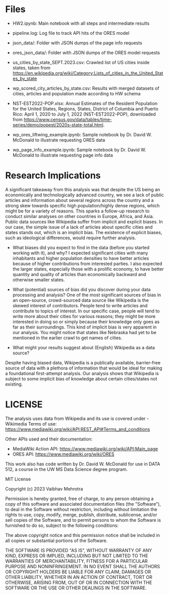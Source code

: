 # Files
- HW2.ipynb: Main notebook with all steps and intermediate results
- pipeline.log: Log file to track API hits of the ORES model
- json_data/: Folder with JSON dumps of the page info requests
- ores_json_data/: Folder with JSON dumps of the ORES model requests

- us_cities_by_state_SEPT.2023.csv: Crawled list of US cities inside states, taken from https://en.wikipedia.org/wiki/Category:Lists_of_cities_in_the_United_States_by_state     
- wp_scored_city_articles_by_state.csv: Results with merged datasets of cities, articles and population made according to HW schema
- NST-EST2022-POP.xlsx: Annual Estimates of the Resident Population for the United States, Regions, States, District of Columbia and Puerto Rico: April 1, 2020 to July 1, 2022 (NST-EST2022-POP), downloaded from https://www.census.gov/data/tables/time-series/demo/popest/2020s-state-total.html. 


- wp_ores_liftwing_example.ipynb: Sample notebook by Dr. David W. McDonald to illustrate requesting ORES data
- wp_page_info_example.ipynb: Sample notebook by Dr. David W. McDonald to illustrate requesting page info data


# Research Implications
A significant takeaway from this analysis was that despite the US being an economically and technologically advanced country, we see a lack of public articles and information about several regions across the country and a strong skew towards specific high population/highly dense regions, which might be for a variety of reasons. This sparks a follow-up research to conduct similar analyses on other countries in Europe, Africa, and Asia. Public data sources like Wikipedia suffer from implicit and explicit biases. In our case, the simple issue of a lack of articles about specific cities and states stands out, which is an implicit bias. The existence of explicit biases, such as ideological differences, would require further analysis.


- What biases did you expect to find in the data (before you started working with it), and why?
I expected significant cities with many inhabitants and higher population densities to have better articles because of higher contributions from interested parties. I also expected the larger states, especially those with a prolific economy, to have better quantity and quality of articles than economically backward and otherwise smaller states. 

- What (potential) sources of bias did you discover during your data processing and analysis?
One of the most significant sources of bias in an open-source, crowd-sourced data source like Wikipedia is the skewed interest of contributors. People tend to write articles and contribute to topics of interest. In our specific case, people will tend to write more about their cities for various reasons; they might be more interested in doing so or simply because their knowledge only goes as far as their surroundings. This kind of implicit bias is very apparent in our analysis. You might notice that states like Nebraska had yet to be mentioned in the earlier crawl to get names of cities.

- What might your results suggest about (English) Wikipedia as a data source?

Despite having biased data, Wikipedia is a publically available, barrier-free source of data with a plethora of information that would be ideal for making a foundational first-attempt analysis. Our analysis shows that Wikipedia is subject to some implicit bias of knowledge about certain cities/states not existing.



# LICENSE
The analysis uses data from Wikipedia and its use is covered under - Wikimedia Terms of use: https://www.mediawiki.org/wiki/API:REST_API#Terms_and_conditions

Other APIs used and their documentation:
- MediaWiki Action API: https://www.mediawiki.org/wiki/API:Main_page 
- ORES API: https://www.mediawiki.org/wiki/ORES

This work also has code written by Dr. David W. McDonald for use in DATA 512, a course in the UW MS Data Science degree program.

MIT License

Copyright (c) 2023 Vaibhav Mehrotra

Permission is hereby granted, free of charge, to any person obtaining a copy
of this software and associated documentation files (the "Software"), to deal
in the Software without restriction, including without limitation the rights
to use, copy, modify, merge, publish, distribute, sublicense, and/or sell
copies of the Software, and to permit persons to whom the Software is
furnished to do so, subject to the following conditions:

The above copyright notice and this permission notice shall be included in all
copies or substantial portions of the Software.

THE SOFTWARE IS PROVIDED "AS IS", WITHOUT WARRANTY OF ANY KIND, EXPRESS OR
IMPLIED, INCLUDING BUT NOT LIMITED TO THE WARRANTIES OF MERCHANTABILITY,
FITNESS FOR A PARTICULAR PURPOSE AND NONINFRINGEMENT. IN NO EVENT SHALL THE
AUTHORS OR COPYRIGHT HOLDERS BE LIABLE FOR ANY CLAIM, DAMAGES OR OTHER
LIABILITY, WHETHER IN AN ACTION OF CONTRACT, TORT OR OTHERWISE, ARISING FROM,
OUT OF OR IN CONNECTION WITH THE SOFTWARE OR THE USE OR OTHER DEALINGS IN THE
SOFTWARE.

